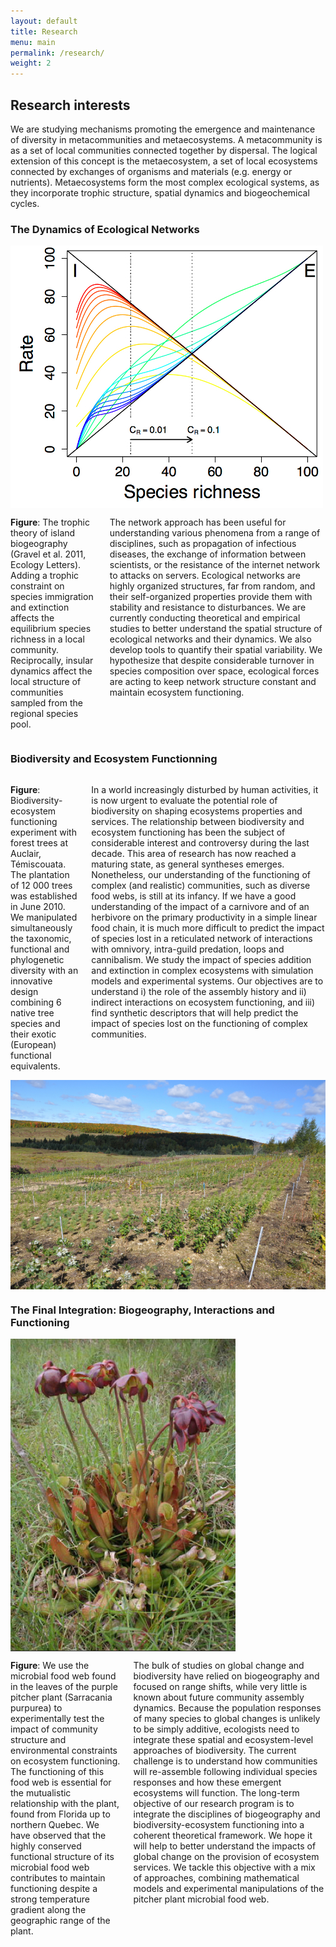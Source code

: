 ```yaml
---
layout: default
title: Research
menu: main
permalink: /research/
weight: 2
---
```


## Research interests

We are studying mechanisms promoting the emergence and maintenance of diversity in metacommunities and metaecosystems. A metacommunity is as a set of local communities connected together by dispersal. The logical extension of this concept is the metaecosystem, a set of local ecosystems connected by exchanges of organisms and materials (e.g. energy or nutrients). Metaecosystems form the most complex ecological systems, as they incorporate trophic structure, spatial dynamics and biogeochemical cycles.

### The Dynamics of Ecological Networks

<div class="row">
<div class="large-5 columns">
    <img src="/assets/img/ttib.jpg" alt="richness"/>
  </div>

<div class="large-7 columns">
  <p>
  <b>Figure</b>: The trophic theory of island biogeography (Gravel et al. 2011, Ecology Letters). Adding a trophic constraint on species immigration and extinction affects the equilibrium species richness in a local community. Reciprocally, insular dynamics affect the local structure of communities sampled from the regional species pool.
  </p>
  <p>
  The network approach has been useful for understanding various phenomena from a range of disciplines, such as propagation of infectious diseases, the exchange of information between scientists, or the resistance of the internet network to attacks on servers. Ecological networks are highly organized structures, far from random, and their self-organized properties provide them with stability and resistance to disturbances. We are currently conducting theoretical and empirical studies to better understand the spatial structure of ecological networks and their dynamics. We also develop tools to quantify their spatial variability. We hypothesize that despite considerable turnover in species composition over space, ecological forces are acting to keep network structure constant and maintain ecosystem functioning.
</p>
</div>
  </div>

### Biodiversity and Ecosystem Functionning

<div class="row">
<div class="large-7 columns">
  <p>
<b>Figure</b>: Biodiversity-ecosystem functioning experiment with forest trees at Auclair, Témiscouata. The plantation of 12 000 trees was established in June 2010. We manipulated simultaneously the taxonomic, functional and phylogenetic diversity with an innovative design combining 6 native tree species and their exotic (European) functional equivalents.
</p>
<p>
In a world increasingly disturbed by human activities, it is now urgent to evaluate the potential role of biodiversity on shaping ecosystems properties and services. The relationship between biodiversity and ecosystem functioning has been the subject of considerable interest and controversy during the last decade. This area of research has now reached a maturing state, as general syntheses emerges. Nonetheless, our understanding of the functioning of complex (and realistic) communities, such as diverse food webs, is still at its infancy. If we have a good understanding of the impact of a carnivore and of an herbivore on the primary productivity in a simple linear food chain, it is much more difficult to predict the impact of species lost in a reticulated network of interactions with omnivory, intra-guild predation, loops and cannibalism. We study the impact of species addition and extinction in complex ecosystems with simulation models and experimental systems. Our objectives are to understand i) the role of the assembly history and ii) indirect interactions on ecosystem functioning, and iii) find synthetic descriptors that will help predict the impact of species lost on the functioning of complex communities.
</p>
</div>

<div class="large-5 columns">
    <img src="/assets/img/auclair.jpg" alt="richness"/>
</div>
  </div>

### The Final Integration: Biogeography, Interactions and Functioning
<div class="row">
<div class="large-5 columns">
    <img src="/assets/img/pitcher.jpg" alt="richness"/>
</div>

<div class="large-7 columns">
  <p><b>Figure</b>: We use the microbial food web found in the leaves of the purple pitcher plant (Sarracania purpurea) to experimentally test the impact of community structure and environmental constraints on ecosystem functioning. The functioning of this food web is essential for the mutualistic relationship with the plant, found from Florida up to northern Quebec. We have observed that the highly conserved functional structure of its microbial food web contributes to maintain functioning despite a strong temperature gradient along the geographic range of the plant.
</p>
<p>
The bulk of studies on global change and biodiversity have relied on biogeography and focused on range shifts, while very little is known about future community assembly dynamics. Because the population responses of many species to global changes is unlikely to be simply additive, ecologists need to integrate these spatial and ecosystem-level approaches of biodiversity. The current challenge is to understand how communities will re-assemble following individual species responses and how these emergent ecosystems will function. The long-term objective of our research program is to integrate the disciplines of biogeography and biodiversity-ecosystem functioning into a coherent theoretical framework. We hope it will help to better understand the impacts of global change on the provision of ecosystem services. We tackle this objective with a mix of approaches, combining mathematical models and experimental manipulations of the pitcher plant microbial food web.
</p>
</div>
  </div>
